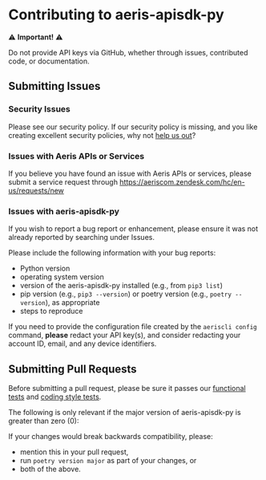 # Contributing to aeris-apisdk-py

⚠ **Important!** ⚠

Do not provide API keys via GitHub, whether through issues, contributed code, or documentation.

## Submitting Issues

### Security Issues

Please see our security policy. If our security policy is missing, and you like creating excellent security policies, why not [help us out](https://www.aeris.com/careers/)?

### Issues with Aeris APIs or Services

If you believe you have found an issue with Aeris APIs or services, please submit a service request through https://aeriscom.zendesk.com/hc/en-us/requests/new

### Issues with aeris-apisdk-py

If you wish to report a bug report or enhancement, please ensure it was not already reported by searching under Issues.

Please include the following information with your bug reports:

* Python version
* operating system version
* version of the aeris-apisdk-py installed (e.g., from `pip3 list`)
* pip version (e.g., `pip3 --version`) or poetry version (e.g., `poetry --version`), as appropriate
* steps to reproduce

If you need to provide the configuration file created by the `aeriscli config` command, **please** redact your API key(s), and consider redacting your account ID, email, and any device identifiers.


## Submitting Pull Requests

Before submitting a pull request, please be sure it passes our [functional tests](https://github.com/aeristhings/aeris-apisdk-py#functional-tests) and [coding style tests](https://github.com/aeristhings/aeris-apisdk-py#coding-style-tests).

The following is only relevant if the major version of aeris-apisdk-py is greater than zero (0):

If your changes would break backwards compatibility, please:

* mention this in your pull request,
* run `poetry version major` as part of your changes, or
* both of the above.
